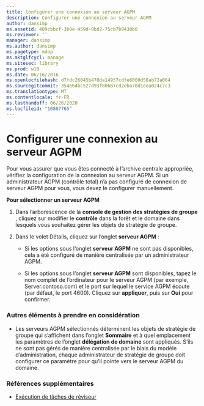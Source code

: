 ```yaml
---
title: Configurer une connexion au serveur AGPM
description: Configurer une connexion au serveur AGPM
author: dansimp
ms.assetid: 409cbbcf-3b0e-459d-9bd2-75cb7b9430b0
ms.reviewer: ''
manager: dansimp
ms.author: dansimp
ms.pagetype: mdop
ms.mktglfcycl: manage
ms.sitesec: library
ms.prod: w10
ms.date: 06/16/2016
ms.openlocfilehash: d7fdc26045b478da14957cdfe6000d58ab72a064
ms.sourcegitcommit: 354664bc527d93f80687cd2eba70d1eea024c7c3
ms.translationtype: MT
ms.contentlocale: fr-FR
ms.lasthandoff: 06/26/2020
ms.locfileid: "10807765"
---
```

# Configurer une connexion au serveur AGPM


Pour vous assurer que vous êtes connecté à l’archive centrale appropriée, vérifiez la configuration de la connexion au serveur AGPM. Si un administrateur AGPM (contrôle total) n’a pas configuré de connexion de serveur AGPM pour vous, vous devez le configurer manuellement.

**Pour sélectionner un serveur AGPM**

1.  Dans l’arborescence de la **console de gestion des stratégies de groupe** , cliquez sur modifier le **contrôle** dans la forêt et le domaine dans lesquels vous souhaitez gérer les objets de stratégie de groupe.

2.  Dans le volet Détails, cliquez sur l’onglet **serveur AGPM** :

    -   Si les options sous l’onglet **serveur AGPM** ne sont pas disponibles, cela a été configuré de manière centralisée par un administrateur AGPM.

    -   Si les options sous l’onglet **serveur AGPM** sont disponibles, tapez le nom complet de l’ordinateur pour le serveur AGPM (par exemple, Server.contoso.com) et le port sur lequel le service AGPM écoute (par défaut, le port 4600). Cliquez sur **appliquer**, puis sur **Oui** pour confirmer.

### Autres éléments à prendre en considération

-   Les serveurs AGPM sélectionnés déterminent les objets de stratégie de groupe qui s’affichent dans l’onglet **Sommaire** et à quel emplacement les paramètres de l’onglet **délégation de domaine** sont appliqués. S’ils ne sont pas gérés de manière centralisée par le biais du modèle d’administration, chaque administrateur de stratégie de groupe doit configurer ce paramètre pour qu’il pointe vers le serveur AGPM du domaine.

### Références supplémentaires

-   [Exécution de tâches de réviseur](performing-reviewer-tasks-agpm40.md)

 

 





